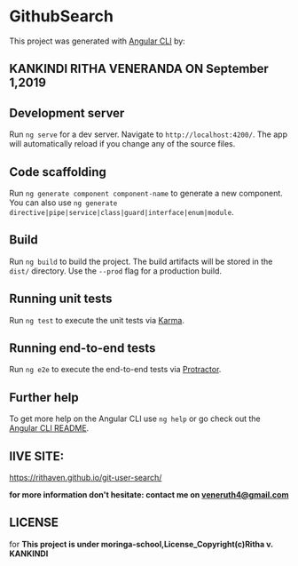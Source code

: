 # GithubSearch

This project was generated with [Angular CLI](https://github.com/angular/angular-cli) 
by:
 ## KANKINDI RITHA VENERANDA        ON September 1,2019


## Development server

Run `ng serve` for a dev server. Navigate to `http://localhost:4200/`. The app will automatically reload if you change any of the source files.

## Code scaffolding

Run `ng generate component component-name` to generate a new component. You can also use `ng generate directive|pipe|service|class|guard|interface|enum|module`.

## Build

Run `ng build` to build the project. The build artifacts will be stored in the `dist/` directory. Use the `--prod` flag for a production build.

## Running unit tests

Run `ng test` to execute the unit tests via [Karma](https://karma-runner.github.io).

## Running end-to-end tests

Run `ng e2e` to execute the end-to-end tests via [Protractor](http://www.protractortest.org/).

## Further help

To get more help on the Angular CLI use `ng help` or go check out the [Angular CLI README](https://github.com/angular/angular-cli/blob/master/README.md).
## lIVE SITE:
https://rithaven.github.io/git-user-search/

**for more information don't hesitate: contact me on veneruth4@gmail.com**
## LICENSE
for
**This project is under moringa-school,License_Copyright(c)Ritha v. KANKINDI**
